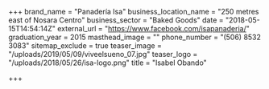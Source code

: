 +++
brand_name = "Panadería Isa"
business_location_name = "250 metres east of Nosara Centro"
business_sector = "Baked Goods"
date = "2018-05-15T14:54:14Z"
external_url = "https://www.facebook.com/isapanaderia/"
graduation_year = 2015
masthead_image = ""
phone_number = "(506) 8532 3083"
sitemap_exclude = true
teaser_image = "/uploads/2019/05/09/viveelsueno_07.jpg"
teaser_logo = "/uploads/2018/05/26/isa-logo.png"
title = "Isabel Obando"

+++
